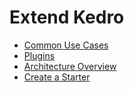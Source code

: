# Extend Kedro

- [Common Use Cases](common_use_cases.md)
- [Plugins](plugins.md)
- [Architecture Overview](architecture_overview.md)
- [Create a Starter](../starters/create_a_starter.md)
